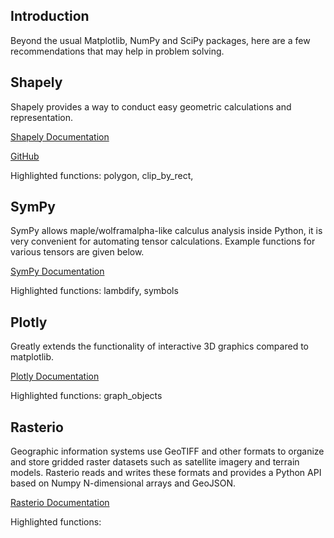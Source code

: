 
## __Introduction__
Beyond the usual Matplotlib, NumPy and SciPy packages, here are a few recommendations that may help in problem solving.

## __Shapely__
Shapely provides a way to conduct easy geometric calculations and representation.

[Shapely Documentation](https://shapely.readthedocs.io/en/stable/manual.html)

[GitHub](https://github.com/shapely/shapely/tree/main/docs/)

Highlighted functions: polygon, clip_by_rect,

## __SymPy__
SymPy allows maple/wolframalpha-like calculus analysis inside Python, it is very convenient for automating tensor calculations. Example functions for various tensors are given below.

[SymPy Documentation](https://docs.sympy.org/latest/index.html)

Highlighted functions: lambdify, symbols

## __Plotly__
Greatly extends the functionality of interactive 3D graphics compared to matplotlib.

[Plotly Documentation](https://plotly.com/graphing-libraries/)

Highlighted functions: graph_objects

## __Rasterio__

Geographic information systems use GeoTIFF and other formats to organize and store gridded raster datasets such as satellite imagery and terrain models. Rasterio reads and writes these formats and provides a Python API based on Numpy N-dimensional arrays and GeoJSON.

[Rasterio Documentation](https://rasterio.readthedocs.io/en/latest/)

Highlighted functions: 